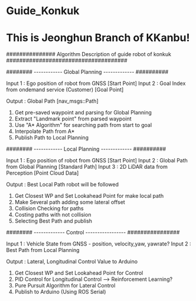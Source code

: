 # Guide_Konkuk
# This is Jeonghun Branch of KKanbu!

############### Algorithm Description of guide robot of konkuk #####################################


######## ------------ Global Planning ------------- ##########

Input 1 : Ego position of robot from GNSS               [Start Point]
Input 2 : Goal Index from ondemand service (Customer)   [Goal Point]

Output : Global Path                                    [nav_msgs::Path]

1. Get pre-saved waypoint and parsing for Global Planning 
2. Extract "Landmark point" from parsed waypoint 
3. Use "A* Algorithm" for searching path from start to goal
4. Interpolate Path from A*
5. Publish Path to Local Planning

######## ------------ Local Planning ------------- ##########

Input 1 : Ego position of robot from GNSS               [Start Point]
Input 2 : Global Path from Global Planning              [Standard Path]
Input 3 : 2D LiDAR data from Perception                 [Point Cloud Data]

Output : Best Local Path robot will be followed 

1. Get Closest WP and Set Lookahead Point for make local path
2. Make Several path adding some lateral offset
3. Collision Checking for paths
4. Costing paths with not collision
5. Selecting Best Path and publish

######## ------------- Control ----------------- ################

Input 1 : Vehicle State from GNSS - position, velocity,yaw, yawrate?
Input 2 : Best Path from Local Planning

Output : Lateral, Longitudinal Control Value to Arduino

1. Get Closest WP and Set Lookahead Point for Control
2. PID Control for Longitudinal Control --> Reinforcement Learning?
3. Pure Pursuit Algorithm for Lateral Control 
4. Publish to Arduino (Using ROS Serial)